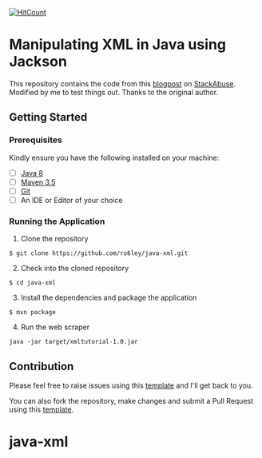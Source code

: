 [![HitCount](http://hits.dwyl.io/ro6ley/java-xml.svg)](http://hits.dwyl.io/ro6ley/java-xml)

# Manipulating XML in Java using Jackson

This repository contains the code from this [blogpost](https://stackabuse.com/serialize-and-deserialize-xml-in-java-with-jackson/) on [StackAbuse](https://stackabuse.com/). Modified by me to test things out. Thanks to the original author.

## Getting Started

### Prerequisites

Kindly ensure you have the following installed on your machine:

- [ ] [Java 8](https://www.java.com/en/download/help/download_options.xml)
- [ ] [Maven 3.5](https://maven.apache.org/install.html)
- [ ] [Git]()
- [ ] An IDE or Editor of your choice

### Running the Application

1. Clone the repository
```
$ git clone https://github.com/ro6ley/java-xml.git
```

2. Check into the cloned repository
```
$ cd java-xml
```

3. Install the dependencies and package the application
```
$ mvn package
```

4. Run the web scraper
```
java -jar target/xmltutorial-1.0.jar
```

## Contribution

Please feel free to raise issues using this [template](./.github/ISSUE_TEMPLATE.md) and I'll get back to you.

You can also fork the repository, make changes and submit a Pull Request using this [template](./.github/PULL_REQUEST_TEMPLATE.md).

# java-xml
